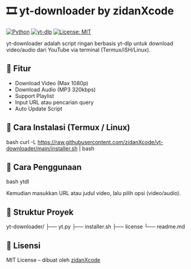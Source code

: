 # 🎞 yt-downloader by zidanXcode

[![Python](https://img.shields.io/badge/Python-3.11-blue?logo=python&logoColor=white)](https://www.python.org/)
[![yt-dlp](https://img.shields.io/badge/yt--dlp-2024-orange?logo=youtube&logoColor=white)](https://github.com/yt-dlp/yt-dlp)
[![License: MIT](https://img.shields.io/badge/License-MIT-green.svg)](https://opensource.org/licenses/MIT)

yt-downloader adalah script ringan berbasis yt-dlp untuk download video/audio dari YouTube via terminal (Termux/iSH/Linux).

## 🔧 Fitur
- Download Video (Max 1080p)
- Download Audio (MP3 320kbps)
- Support Playlist
- Input URL atau pencarian query
- Auto Update Script

## 🚀 Cara Instalasi (Termux / Linux)
bash
curl -L https://raw.githubusercontent.com/zidanXcode/yt-downloader/main/installer.sh | bash


## 🧠 Cara Penggunaan
bash
ytdl

Kemudian masukkan URL atau judul video, lalu pilih opsi (video/audio).

## 📁 Struktur Proyek

yt-downloader/
├── yt.py
├── installer.sh
├── license
└── readme.md


## 📜 Lisensi
MIT License – dibuat oleh [zidanXcode](https://github.com/zidanXcode)
